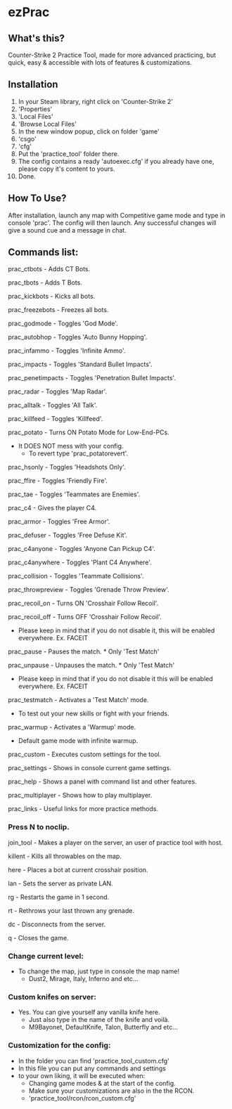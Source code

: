 # ezPrac
## What's this?
Counter-Strike 2 Practice Tool, made for more advanced practicing, but quick, easy & accessible with lots of features & customizations.
## Installation
1. In your Steam library, right click on 'Counter-Strike 2'
2. 'Properties'
3. 'Local Files'
4. 'Browse Local Files'
5. In the new window popup, click on folder 'game'
6. 'csgo'
7. 'cfg'
8. Put the 'practice_tool' folder there.
9. The config contains a ready 'autoexec.cfg' if you already have one, please copy it's content to yours. 
10. Done.
## How To Use?
After installation, launch any map with Competitive game mode and type in console 'prac'. The config will then launch.
Any successful changes will give a sound cue and a message in chat.

## Commands list:
prac_ctbots - Adds CT Bots. 

prac_tbots - Adds T Bots. 

prac_kickbots - Kicks all bots.  

prac_freezebots - Freezes all bots.   

prac_godmode - Toggles 'God Mode'.  

prac_autobhop - Toggles 'Auto Bunny Hopping'. 

prac_infammo - Toggles 'Infinite Ammo'.   

prac_impacts - Toggles 'Standard Bullet Impacts'. 

prac_penetimpacts - Toggles 'Penetration Bullet Impacts'.

prac_radar - Toggles 'Map Radar'.      

prac_alltalk - Toggles 'All Talk'. 

prac_killfeed - Toggles 'Killfeed'.  

prac_potato - Turns ON Potato Mode for Low-End-PCs. 
 - It DOES NOT mess with your config.
   - To revert type 'prac_potatorevert'.

prac_hsonly - Toggles 'Headshots Only'.  

prac_ffire - Toggles 'Friendly Fire'.  

prac_tae - Toggles 'Teammates are Enemies'. 

prac_c4 - Gives the player C4.       

prac_armor - Toggles 'Free Armor'.       

prac_defuser - Toggles 'Free Defuse Kit'.    

prac_c4anyone - Toggles 'Anyone Can Pickup C4'.      

prac_c4anywhere - Toggles 'Plant C4 Anywhere'.     

prac_collision - Toggles 'Teammate Collisions'.     

prac_throwpreview - Toggles 'Grenade Throw Preview'.    

prac_recoil_on - Turns ON 'Crosshair Follow Recoil'.

prac_recoil_off - Turns OFF 'Crosshair Follow Recoil'.
 - Please keep in mind that if you do not disable it, this will be enabled everywhere. Ex. FACEIT

prac_pause - Pauses the match. * Only 'Test Match'      

prac_unpause - Unpauses the match. * Only 'Test Match'  
 - Please keep in mind that if you do not disable it this will be enabled everywhere. Ex. FACEIT 

prac_testmatch - Activates a 'Test Match' mode. 
 - To test out your new skills or fight with your friends.

prac_warmup - Activates a 'Warmup' mode. 
 - Default game mode with infinite warmup.

prac_custom - Executes custom settings for the tool.

prac_settings - Shows in console current game settings.

prac_help - Shows a panel with command list and other features.

prac_multiplayer - Shows how to play multiplayer.

prac_links - Useful links for more practice methods.

###  Press N to noclip.

join_tool - Makes a player on the server, an user of practice tool with host.

killent - Kills all throwables on the map.

here - Places a bot at current crosshair position.
   
lan - Sets the server as private LAN.       

rg - Restarts the game in 1 second.      

rt - Rethrows your last thrown any grenade.

dc - Disconnects from the server.          

q - Closes the game.                        

### Change current level:  
- To change the map, just type in console the map name! 
  - Dust2, Mirage, Italy, Inferno and etc...   

### Custom knifes on server:        
- Yes. You can give yourself any vanilla knife here.    
  - Just also type in the name of the knife and voilà.    
  - M9Bayonet, DefaultKnife, Talon, Butterfly and etc...   

### Customization for the config:      
- In the folder you can find 'practice_tool_custom.cfg'
- In this file you can put any commands and settings
- to your own liking, it will be executed when:  
  - Changing game modes & at the start of the config.  
  - Make sure your customizations are also in the the RCON.   
  - 'practice_tool/rcon/rcon_custom.cfg'    

